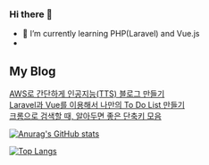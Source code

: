 ### Hi there 👋

- 🌱 I’m currently learning PHP(Laravel) and Vue.js
-

## My Blog

<a href="https://bill1224.tistory.com/296">AWS로 간단하게 인공지능(TTS) 블로그 만들기</a></br>
<a href="https://bill1224.tistory.com/312">Laravel과 Vue를 이용해서 나만의 To Do List 만들기</a></br>
<a href="https://bill1224.tistory.com/267">크롬으로 검색할 때, 알아두면 좋은 단축키 모음</a></br>
  
  
<!-- ## Skills and Experience
<img src="https://github.com/jongin1004/jongin1004/blob/main/media/Vue.png" width="32" />
<img src="https://github.com/jongin1004/jongin1004/blob/main/media/PHP.png" width="32" />
<img src="https://github.com/jongin1004/jongin1004/blob/main/media/Laravel.png" width="32" />
<img src="https://github.com/jongin1004/jongin1004/blob/main/media/AWS.png" width="32" />
<img src="https://github.com/jongin1004/jongin1004/blob/main/media/Python.png" width="32" /> -->

[![Anurag's GitHub stats](https://github-readme-stats.vercel.app/api?username=jongin1004&show_icons=true&theme=tokyonight&include_all_commits=true&count_private=true)](https://github.com/anuraghazra/github-readme-stats)

[![Top Langs](https://github-readme-stats.vercel.app/api/top-langs/?username=jongin1004&layout=compact&theme=tokyonight)](https://github.com/anuraghazra/github-readme-stats)



